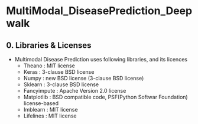 # MultiModal_DiseasePrediction_Deepwalk

## 0. Libraries & Licenses
* Multimodal Disease Prediction uses following libraries, and its licences
    - Theano		: MIT license
    - Keras			: 3-clause BSD license
	- Numpy			: new BSD license (3-clause BSD license)
	- Sklearn		: 3-clause BSD license
	- Fancyimpute	: Apache Version 2.0 license
	- Matplotlib	: BSD compatible code, PSF(Python Softwar Foundation) license-based
	- Imblearn		: MIT license
	- Lifelines		: MIT license